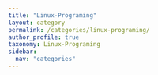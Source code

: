 ```yaml
---
title: "Linux-Programing"
layout: category
permalink: /categories/linux-programing/
author_profile: true
taxonomy: Linux-Programing
sidebar:
  nav: "categories"
---
```

